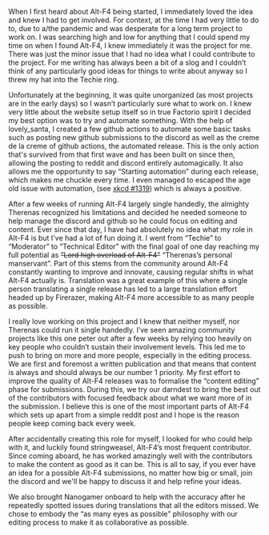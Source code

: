 When I first heard about Alt-F4 being started, I immediately loved the idea and knew I had to get involved. For context, at the time I had very little to do to, due to a/the pandemic and was desperate for a long term project to work on. I was searching high and low for anything that I could spend my time on when I found Alt-F4, I knew immediately it was the project for me. There was just the minor issue that I had no idea what I could contribute to the project. For me writing has always been a bit of a slog and I couldn’t think of any particularly good ideas for things to write about anyway so I threw my hat into the Techie ring. 

Unfortunately at the beginning, it was quite unorganized (as most projects are in the early days) so I wasn’t particularly sure what to work on. I knew very little about the website setup itself so in true Factorio spirit I decided my best option was to try and automate something. With the help of lovely_santa, I created a few github actions to automate some basic tasks such as posting new github submissions to the discord as well as the creme de la creme of github actions, the automated release. This is the only action that's survived from that first wave and has been built on since then, allowing the posting to reddit and discord entirely automagically. It also allows me the opportunity to say “Starting automation” during each release, which makes me chuckle every time. I even managed to escaped the age old issue with automation, (see [xkcd #1319](https://xkcd.com/1319/)) which is always a positive.

After a few weeks of running Alt-F4 largely single handedly, the almighty Therenas recognized his limitations and decided he needed someone to help manage the discord and github so he could focus on editing and content. Ever since that day, I have had absolutely no idea what my role in Alt-F4 is but I've had a lot of fun doing it. I went from “Techie” to “Moderator” to “Technical Editor” with the final goal of one day reaching my full potential as ~~”Lord high overload of Alt-F4”~~ “Therenas’s personal manservant”. Part of this stems from the community around Alt-F4 constantly wanting to improve and innovate, causing regular shifts in what Alt-F4 actually is. Translation was a great example of this where a single person translating a single release has led to a large translation effort headed up by Firerazer, making Alt-F4 more accessible to as many people as possible.

I really love working on this project and I knew that neither myself, nor Therenas could run it single handedly. I’ve seen amazing community projects like this one peter out after a few weeks by relying too heavily on key people who couldn’t sustain their involvement levels. This led me to push to bring on more and more people, especially in the editing process. We are first and foremost a written publication and that means that content is always and should always be our number 1 priority. My first effort to improve the quality of Alt-F4 releases was to formalise the “content editing” phase for submissions. During this, we try our darndest to bring the best out of the contributors with focused feedback about what we want more of in the submission. I believe this is one of the most important parts of Alt-F4 which sets up apart from a simple reddit post and I hope is the reason people keep coming back every week. 

After accidentally creating this role for myself, I looked for who could help with it, and luckily found stringweasel, Alt-F4’s most frequent contributor. Since coming aboard, he has worked amazingly well with the contributors to make the content as good as it can be. This is all to say, if you ever have an idea for a possible Alt-F4 submissions, no matter how big or small, join the discord and we'll be happy to discuss it and help refine your ideas. 

We also brought Nanogamer onboard to help with the accuracy after he repeatedly spotted issues during translations that all the editors missed. We chose to embody the “as many eyes as possible” philosophy with our editing process to make it as collaborative as possible.
